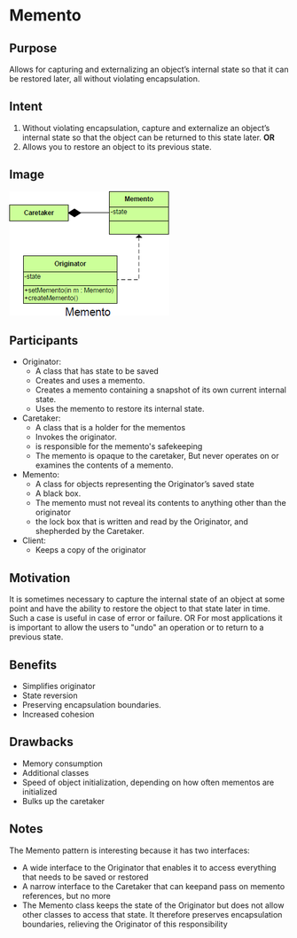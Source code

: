 # Memento #

## Purpose ##

Allows for capturing and externalizing an object’s internal state so that it can be restored later, all without violating encapsulation.

## Intent ##

1. Without violating encapsulation, capture and externalize an object’s internal state so that the object can be returned to this state later.
**OR**
2. Allows you to restore an object to its previous state.

## Image ##

![alt text](./Images/Memento-1.md.png "Memento")

## Participants ##

+ Originator:
  + A class that has state to be saved
  + Creates and uses a memento.
  + Creates a memento containing a snapshot of its own current internal state.
  + Uses the memento to restore its internal state.
+ Caretaker:
  + A class that is a holder for the mementos
  + Invokes the originator.
  + is responsible for the memento's safekeeping
  + The memento is opaque to the caretaker, But never operates on or examines the contents of a memento.
+ Memento:
  + A class for objects representing the Originator’s saved state
  + A black box.
  + The memento must not reveal its contents to anything other than the originator
  + the lock box that is written and read by the Originator, and shepherded by the Caretaker.
+ Client:
  + Keeps a copy of the originator

## Motivation ##

It is sometimes necessary to capture the internal state of an object at some point and have the ability to restore the object to that state later in time. Such a case is useful in case of error or failure. OR For most applications it is important to allow the users to "undo" an operation or to return to a previous state.

## Benefits ##

+ Simplifies originator
+ State reversion
+ Preserving encapsulation boundaries.
+ Increased cohesion

## Drawbacks ##

+ Memory consumption
+ Additional classes
+ Speed of object initialization, depending on how often mementos are initialized
+ Bulks up the caretaker

## Notes ##

The Memento pattern is interesting because it has two interfaces:

+ A wide interface to the Originator that enables it to access everything that needs to be saved or restored
+ A narrow interface to the Caretaker that can keepand pass on memento references, but no more
+ The Memento class keeps the state of the Originator but does not allow other classes to access that state. It therefore preserves encapsulation boundaries, relieving the Originator of this responsibility
